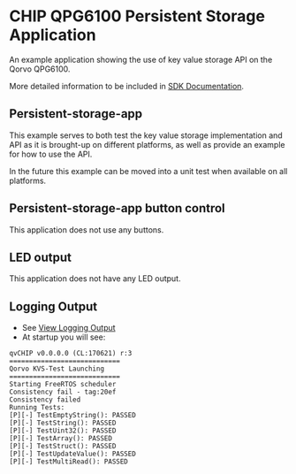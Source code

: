 # CHIP QPG6100 Persistent Storage Application

An example application showing the use of key value storage API on the Qorvo
QPG6100.

More detailed information to be included in
[SDK Documentation](../../platform/qpg6100/README.md).

## Persistent-storage-app

This example serves to both test the key value storage implementation and API as
it is brought-up on different platforms, as well as provide an example for how
to use the API.

In the future this example can be moved into a unit test when available on all
platforms.

## Persistent-storage-app button control

This application does not use any buttons.

## LED output

This application does not have any LED output.

## Logging Output

-   See
    [View Logging Output](../../platform/qpg6100/README.md#view-logging-output)
-   At startup you will see:

```
qvCHIP v0.0.0.0 (CL:170621) r:3
============================
Qorvo KVS-Test Launching
============================
Starting FreeRTOS scheduler
Consistency fail - tag:20ef
Consistency failed
Running Tests:
[P][-] TestEmptyString(): PASSED
[P][-] TestString(): PASSED
[P][-] TestUint32(): PASSED
[P][-] TestArray(): PASSED
[P][-] TestStruct(): PASSED
[P][-] TestUpdateValue(): PASSED
[P][-] TestMultiRead(): PASSED
```
